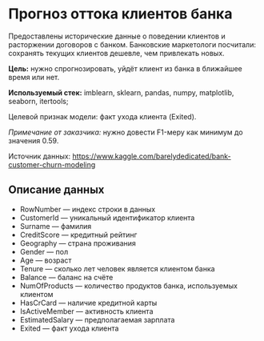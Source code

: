 # Прогноз оттока клиентов банка
Предоставлены исторические данные о поведении клиентов и расторжении договоров с банком. Банковские маркетологи посчитали: сохранять текущих клиентов дешевле, чем привлекать новых.

**Цель:** нужно спрогнозировать, уйдёт клиент из банка в ближайшее время или нет.

**Используемый стек:** imblearn, sklearn, pandas, numpy, matplotlib, seaborn, itertools;

Целевой признак модели: факт ухода клиента (Exited).

*Примечание от заказчика:* нужно довести F1-меру как минимум до значения 0.59.

Источник данных: https://www.kaggle.com/barelydedicated/bank-customer-churn-modeling

## Описание данных
  - RowNumber — индекс строки в данных
  - CustomerId — уникальный идентификатор клиента
  - Surname — фамилия
  - CreditScore — кредитный рейтинг
  - Geography — страна проживания
  - Gender — пол
  - Age — возраст
  - Tenure — сколько лет человек является клиентом банка
  - Balance — баланс на счёте
  - NumOfProducts — количество продуктов банка, используемых клиентом
  - HasCrCard — наличие кредитной карты
  - IsActiveMember — активность клиента
  - EstimatedSalary — предполагаемая зарплата
  - Exited — факт ухода клиента
